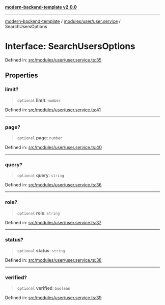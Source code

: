 [**modern-backend-template v2.0.0**](../../../../README.md)

***

[modern-backend-template](../../../../modules.md) / [modules/user/user.service](../README.md) / SearchUsersOptions

# Interface: SearchUsersOptions

Defined in: [src/modules/user/user.service.ts:35](https://github.com/maemreyo/saas-4cus-nodejs/blob/2a5b3f3aa11335dfa561e80e1feabb8e6084261e/src/modules/user/user.service.ts#L35)

## Properties

### limit?

> `optional` **limit**: `number`

Defined in: [src/modules/user/user.service.ts:41](https://github.com/maemreyo/saas-4cus-nodejs/blob/2a5b3f3aa11335dfa561e80e1feabb8e6084261e/src/modules/user/user.service.ts#L41)

***

### page?

> `optional` **page**: `number`

Defined in: [src/modules/user/user.service.ts:40](https://github.com/maemreyo/saas-4cus-nodejs/blob/2a5b3f3aa11335dfa561e80e1feabb8e6084261e/src/modules/user/user.service.ts#L40)

***

### query?

> `optional` **query**: `string`

Defined in: [src/modules/user/user.service.ts:36](https://github.com/maemreyo/saas-4cus-nodejs/blob/2a5b3f3aa11335dfa561e80e1feabb8e6084261e/src/modules/user/user.service.ts#L36)

***

### role?

> `optional` **role**: `string`

Defined in: [src/modules/user/user.service.ts:37](https://github.com/maemreyo/saas-4cus-nodejs/blob/2a5b3f3aa11335dfa561e80e1feabb8e6084261e/src/modules/user/user.service.ts#L37)

***

### status?

> `optional` **status**: `string`

Defined in: [src/modules/user/user.service.ts:38](https://github.com/maemreyo/saas-4cus-nodejs/blob/2a5b3f3aa11335dfa561e80e1feabb8e6084261e/src/modules/user/user.service.ts#L38)

***

### verified?

> `optional` **verified**: `boolean`

Defined in: [src/modules/user/user.service.ts:39](https://github.com/maemreyo/saas-4cus-nodejs/blob/2a5b3f3aa11335dfa561e80e1feabb8e6084261e/src/modules/user/user.service.ts#L39)
